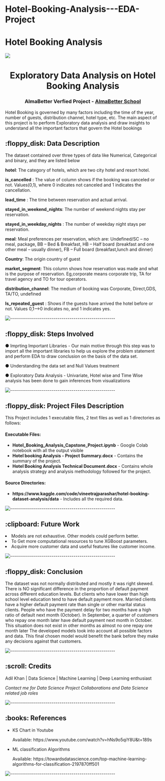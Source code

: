 # Hotel-Booking-Analysis---EDA-Project
# Hotel Booking Analysis 
<h><img src="https://tenor.com/view/mister-bean-acteur-comedien-humoriste-film-comique-gif-12591162" align="centre"></h>
<h1 align="center"> Exploratory Data Analysis on Hotel Booking Analysis </h1>
<h3 align="center"> AlmaBetter Verfied Project - <a href="https://www.almabetter.com/"> AlmaBetter School </a> </h5>

<p>Hotel Booking is governed by many factors including the time of the year, number of guests, distribution channel, hotel type, etc. The main aspect of this project is to perform Exploratory data analysis and draw insights to understand all the important factors that govern the Hotel bookings</p>

<h2> :floppy_disk: Data Description</h2>

<p>The dataset contained over three types of data like Numerical, Categorical and binary, and they are listed below</p>

**hotel**: The category of hotels, which are two city hotel and resort hotel.

**is_cancelled** : The value of column shows if the booking was canceled or not. Values(0,1), where 0 indicates not canceled and 1 indicates the cancellation.

**lead_time** : The time between reservation and actual arrival.

**stayed_in_weekend_nights**: The number of weekend nights stay per reservation. 

**stayed_in_weekday_nights** : The number of weekday night stays per reservation.

**meal**: Meal preferences per reservation, which are:  Undefined/SC – no meal, package, BB – Bed & Breakfast, HB – Half board (breakfast and one other meal – usually dinner),  FB – Full board (breakfast,lunch and dinner)

**Country**: The origin country of guest

**market_segment**: This column shows how reservation was made and what is the purpose of reservation. Eg,corporate means corporate trip, TA for travel agency and TO for tour operators.

**distribution_channel**: The medium of booking was Corporate, Direct,GDS, TA/TO, undefined

**Is_repeated_guest** : Shows if the guests have arrived the hotel before or not. Values 0,1-->0 indicates no, and 1 indicates yes.

![-----------------------------------------------------](https://raw.githubusercontent.com/andreasbm/readme/master/assets/lines/rainbow.png)

<h2> :floppy_disk: Steps Involved</h2>

● Imprting Important Libraries - Our main motive through this step was to import all the important libraries to help us explore the problem statement and perform EDA
to draw conclusion on the basis of the data set.

● Understanding the data set and Null Values treatment 

● Exploratory Data Analysis - Univariate, Hotel wise and Time Wise analysis has been done to gain inferences from visualizations 

![-----------------------------------------------------](https://raw.githubusercontent.com/andreasbm/readme/master/assets/lines/rainbow.png)

<h2> :floppy_disk: Project Files Description</h2>

<p>This Project includes 1 executable files, 2 text files as well as 1 directories as follows:</p>
<h4>Executable Files:</h4>

<ul>
  <li><b>Hotel_Booking_Analysis_Capstone_Project.ipynb</b> - Google Colab notebook with all the output visible</li>
  <li><b>Hotel booking Analysis - Project Summary.docx</b> - Contains the summary of the project.</li>
  <li><b>Hotel Booking Analysis Technical Document.docx</b> - Contains whole analysis strategy and analysis methodology followed for the project.</li>
</ul>

<h4>Source Directories:</h4>
<ul>
  <li><b>https://www.kaggle.com/code/vineetrajparashar/hotel-booking-dataset-analysis/data</b> - Includes all the required data.</li>
</ul>

![-----------------------------------------------------](https://raw.githubusercontent.com/andreasbm/readme/master/assets/lines/rainbow.png)

<h2> :clipboard: Future Work</h2>
<li>Models are not exhaustive. Other models could perform better.</li>
<li>To Get more computational resources to tune XGBoost parameters.</li>
<li>Acquire more customer data and useful features like customer income.</li>

![-----------------------------------------------------](https://raw.githubusercontent.com/andreasbm/readme/master/assets/lines/rainbow.png)

<h2>:floppy_disk: Conclusion</h2>
<p>The dataset was not normally distributed and mostly it was right skewed. There is NO significant difference in the proportion of default payment across different education levels. But clients who have lower than high school level education tend to have default payment more. Married clients have a higher default payment rate than single or other marital status clients. People who have the payment delay for two months have a high ratio of default next month (October). In September, a quarter of customers who repay one month later have default payment next month in October. This situation does not exist in other months as almost no one repay one month later The developed models took into account all possible factors and data. This final chosen model would benefit the bank before they make any decisions against that customers.</p>

![-----------------------------------------------------](https://raw.githubusercontent.com/andreasbm/readme/master/assets/lines/rainbow.png)

<!-- CREDITS -->
<h2 id="credits"> :scroll: Credits</h2>

Adil Khan | Data Science | Machine Learning | Deep Learning enthusiast

<p> <i> Contact me for Data Science Project Collaborations and Data Science related job roles</i></p>

![-----------------------------------------------------](https://raw.githubusercontent.com/andreasbm/readme/master/assets/lines/rainbow.png)
<h2> :books: References</h2>
<ul>
  <li><p>KS Chart in Youtube </p>
      <p>Available: https://www.youtube.com/watch?v=hNs9o5qiY8U&t=189s</p>
  </li>
 
  <li><p>ML classification Algorithms </p>
      <p>Available: https://towardsdatascience.com/top-machine-learning-algorithms-for-classification-2197870ff501</p>
  </li>
 
</ul>

![-----------------------------------------------------](https://raw.githubusercontent.com/andreasbm/readme/master/assets/lines/rainbow.png)


